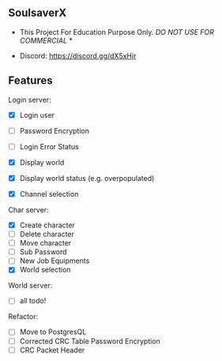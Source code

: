 ## SoulsaverX
* This Project For Education Purpose Only. *DO NOT USE FOR COMMERCIAL* *

- Discord: https://discord.gg/dX5xHjr

## Features

Login server:
- [x] Login user
- [ ] Password Encryption
- [ ] Login Error Status
- [x] Display world
- [x] Display world status (e.g. overpopulated)
- [x] Channel selection


Char server:
- [x] Create character
- [ ] Delete character
- [ ] Move character
- [ ] Sub Password
- [ ] New Job Equipments
- [x] World selection

World server:
- [ ] all todo!



Refactor:
- [ ] Move to PostgresQL
- [ ] Corrected CRC Table Password Encryption
- [ ] CRC Packet Header
